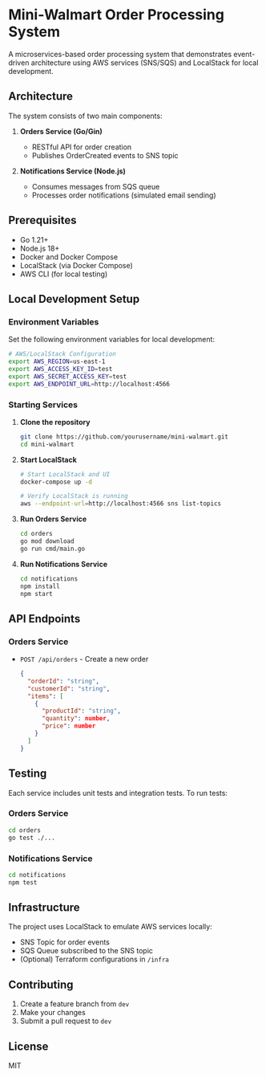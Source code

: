 # Mini-Walmart Order Processing System

A microservices-based order processing system that demonstrates event-driven architecture using AWS services (SNS/SQS) and LocalStack for local development.

## Architecture

The system consists of two main components:

1. **Orders Service (Go/Gin)**
   - RESTful API for order creation
   - Publishes OrderCreated events to SNS topic

2. **Notifications Service (Node.js)**
   - Consumes messages from SQS queue
   - Processes order notifications (simulated email sending)

## Prerequisites

- Go 1.21+
- Node.js 18+
- Docker and Docker Compose
- LocalStack (via Docker Compose)
- AWS CLI (for local testing)

## Local Development Setup

### Environment Variables

Set the following environment variables for local development:

```bash
# AWS/LocalStack Configuration
export AWS_REGION=us-east-1
export AWS_ACCESS_KEY_ID=test
export AWS_SECRET_ACCESS_KEY=test
export AWS_ENDPOINT_URL=http://localhost:4566

```

### Starting Services

1. **Clone the repository**
   ```bash
   git clone https://github.com/yourusername/mini-walmart.git
   cd mini-walmart
   ```

2. **Start LocalStack**
   ```bash
   # Start LocalStack and UI
   docker-compose up -d

   # Verify LocalStack is running
   aws --endpoint-url=http://localhost:4566 sns list-topics

   ```

3. **Run Orders Service**
   ```bash
   cd orders
   go mod download
   go run cmd/main.go
   ```

4. **Run Notifications Service**
   ```bash
   cd notifications
   npm install
   npm start
   ```

## API Endpoints

### Orders Service
- `POST /api/orders` - Create a new order
  ```json
  {
    "orderId": "string",
    "customerId": "string",
    "items": [
      {
        "productId": "string",
        "quantity": number,
        "price": number
      }
    ]
  }
  ```

## Testing

Each service includes unit tests and integration tests. To run tests:

### Orders Service
```bash
cd orders
go test ./...
```

### Notifications Service
```bash
cd notifications
npm test
```

## Infrastructure

The project uses LocalStack to emulate AWS services locally:
- SNS Topic for order events
- SQS Queue subscribed to the SNS topic
- (Optional) Terraform configurations in `/infra`

## Contributing

1. Create a feature branch from `dev`
2. Make your changes
3. Submit a pull request to `dev`

## License

MIT
